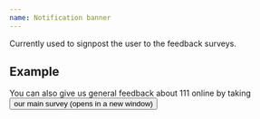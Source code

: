 ```yaml
---
name: Notification banner
---
```


Currently used to signpost the user to the feedback surveys.

## Example

<div class="app-notification-banner app-notification-banner--highlight">
  <div class="app-notification-banner__inner">
    <p>You can also give us general feedback about 111 online by taking <button type="submit" class="nhsuk-button app-button--link app-button--full-stop" >our main survey (opens in a new window)</button></p>
  </div>
</div>
